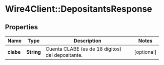 # Wire4Client::DepositantsResponse

## Properties
Name | Type | Description | Notes
------------ | ------------- | ------------- | -------------
**clabe** | **String** | Cuenta CLABE (es de 18 dígitos) del depositante. | [optional] 


